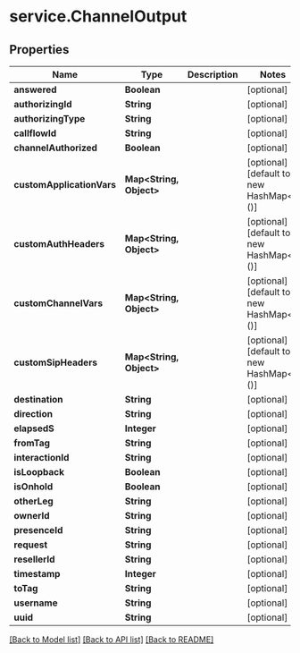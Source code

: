 # service.ChannelOutput

## Properties
Name | Type | Description | Notes
------------ | ------------- | ------------- | -------------
**answered** | **Boolean** |  | [optional] 
**authorizingId** | **String** |  | [optional] 
**authorizingType** | **String** |  | [optional] 
**callflowId** | **String** |  | [optional] 
**channelAuthorized** | **Boolean** |  | [optional] 
**customApplicationVars** | **Map&lt;String, Object&gt;** |  | [optional] [default to new HashMap<>()]
**customAuthHeaders** | **Map&lt;String, Object&gt;** |  | [optional] [default to new HashMap<>()]
**customChannelVars** | **Map&lt;String, Object&gt;** |  | [optional] [default to new HashMap<>()]
**customSipHeaders** | **Map&lt;String, Object&gt;** |  | [optional] [default to new HashMap<>()]
**destination** | **String** |  | [optional] 
**direction** | **String** |  | [optional] 
**elapsedS** | **Integer** |  | [optional] 
**fromTag** | **String** |  | [optional] 
**interactionId** | **String** |  | [optional] 
**isLoopback** | **Boolean** |  | [optional] 
**isOnhold** | **Boolean** |  | [optional] 
**otherLeg** | **String** |  | [optional] 
**ownerId** | **String** |  | [optional] 
**presenceId** | **String** |  | [optional] 
**request** | **String** |  | [optional] 
**resellerId** | **String** |  | [optional] 
**timestamp** | **Integer** |  | [optional] 
**toTag** | **String** |  | [optional] 
**username** | **String** |  | [optional] 
**uuid** | **String** |  | [optional] 

[[Back to Model list]](../README.md#documentation-for-models) [[Back to API list]](../README.md#documentation-for-api-endpoints) [[Back to README]](../README.md)


